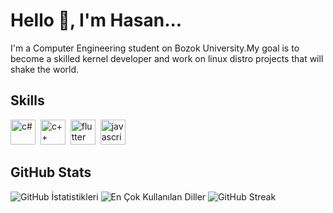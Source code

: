 # Hello 👋, I'm Hasan...

I'm a Computer Engineering student on Bozok University.My goal is to become a skilled kernel developer and work on linux distro projects that will shake the world.

## Skills

<p align="left">
<img src="https://e7.pngegg.com/pngimages/328/221/png-clipart-c-programming-language-logo-microsoft-visual-studio-net-framework-javascript-icon-purple-logo-thumbnail.png" alt="c#" width="40" height="40"/>&nbsp;
<img src="https://e7.pngegg.com/pngimages/46/626/png-clipart-c-logo-the-c-programming-language-computer-icons-computer-programming-source-code-programming-miscellaneous-template-thumbnail.png" alt="c++" width="40" height="40"/>&nbsp;
<img src="https://cdn.prod.website-files.com/5ee12d8d7f840543bde883de/5ef3a1148ac97166a06253c1_flutter-logo-white-inset.svg" alt="flutter" width="40" height="40"/>&nbsp;
<img src="https://cdn.jsdelivr.net/gh/devicons/devicon/icons/javascript/javascript-original.svg" alt="javascript" width="40" height="40"/>&nbsp;
</p>

## GitHub Stats

<img src="https://github-readme-stats.vercel.app/api?username=Hynkzz&show_icons=true&count_private=true&theme=merko" alt="GitHub İstatistikleri" />

<img src="https://github-readme-stats.vercel.app/api/top-langs/?username=Hynkzz&layout=compact&theme=merko" alt="En Çok Kullanılan Diller" />

<img src="https://github-readme-streak-stats.herokuapp.com/?user=Hynkzz&theme=merko" alt="GitHub Streak" />

